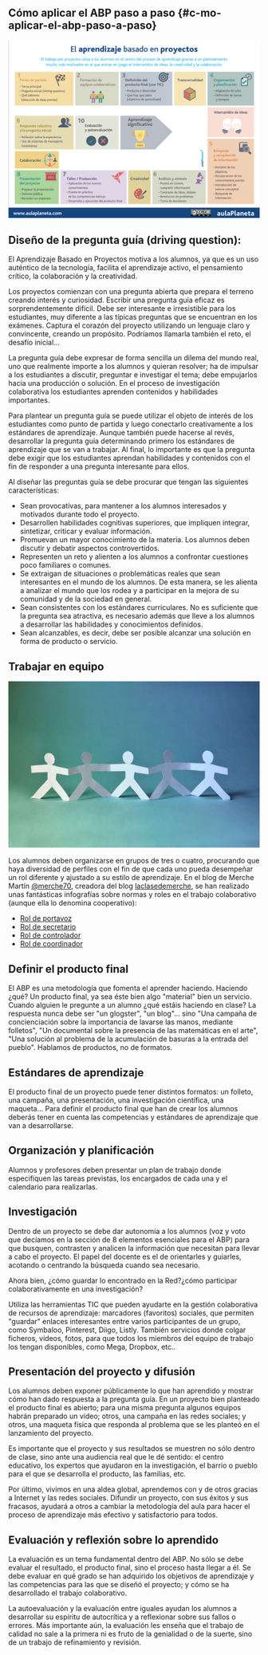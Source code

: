 ## Cómo aplicar el ABP paso a paso {#c-mo-aplicar-el-abp-paso-a-paso}

![](/images/image1000.png)

## Diseño de la pregunta guía (driving question):

El Aprendizaje Basado en Proyectos motiva a los alumnos, ya que es un uso auténtico de la tecnología, facilita el aprendizaje activo, el pensamiento crítico, la colaboración y la creatividad. 

Los proyectos comienzan con una pregunta abierta que prepara el terreno creando interés y curiosidad. Escribir una pregunta guía eficaz es sorprendentemente difícil. Debe ser interesante e irresistible para los estudiantes, muy diferente a las típicas preguntas que se encuentran en los exámenes. Captura el corazón del proyecto utilizando un lenguaje claro y convincente, creando un propósito. Podríamos llamarla también el reto, el desafío inicial... 

La pregunta guía debe expresar de forma sencilla un dilema del mundo real, uno que realmente importe a los alumnos y quieran resolver; ha de impulsar a los estudiantes a discutir, preguntar e investigar el tema; debe empujarlos hacia una producción o solución. En el proceso de investigación colaborativa los estudiantes aprenden contenidos y habilidades importantes.

Para plantear un pregunta guía se puede utilizar el  objeto de interés de los estudiantes como punto de partida y luego conectarlo creativamente a los estándares de aprendizaje. Aunque también puede hacerse al revés, desarrollar la pregunta guía determinando primero los estándares de aprendizaje que se van a trabajar. Al final, lo importante es que la pregunta debe exigir que los estudiantes aprendan habilidades y contenidos con el fin de responder a una pregunta interesante para ellos.

Al diseñar las preguntas guía se debe procurar que tengan las siguientes características:

*   Sean provocativas, para mantener a los alumnos interesados y motivados durante todo el proyecto.
*   Desarrollen habilidades cognitivas superiores, que impliquen integrar, sintetizar, criticar y evaluar información.
*   Promuevan un mayor conocimiento de la materia. Los alumnos deben discutir y debatir aspectos controvertidos.
*   Representen un reto y alienten a los alumnos a confrontar cuestiones poco familiares o comunes.
*   Se extraigan de situaciones o problemáticas reales que sean interesantes en el mundo de los alumnos. De esta manera, se les alienta a analizar el mundo que los rodea y a participar en la mejora de su comunidad y de la sociedad en general.
*   Sean consistentes con los estándares curriculares. No es suficiente que la pregunta sea atractiva, es necesario además que lleve a los alumnos a desarrollar las habilidades y conocimientos definidos.
*   Sean alcanzables, es decir, debe ser posible alcanzar una solución en forma de producto o servicio.

## Trabajar en equipo

![](/images/image400.jpg)

Los alumnos deben organizarse en grupos de tres o cuatro, procurando que haya diversidad de perfiles con el fin de que cada uno pueda desempeñar un rol diferente y ajustado a su estilo de aprendizaje. En el blog de Merche Martín [@merche70](https://www.google.com/url?q=https://twitter.com/merche70&sa=D&ust=1511270171050000&usg=AFQjCNHNljiqw6SJowtr6eqXOY3lGUJ2Ew), creadora del blog [laclasedemerche](https://www.google.com/url?q=http://laclasedemerche.wordpress.com/&sa=D&ust=1511270171051000&usg=AFQjCNHWSQu7YAv7xLVqVS9TO2-Qu7vBiA), se han realizado unas fantásticas infografías sobre normas y roles en el trabajo colaborativo (aunque ella lo denomina cooperativo):

*   [Rol de portavoz](https://www.google.com/url?q=http://easel.ly/infographic/58gf4u&sa=D&ust=1511270171051000&usg=AFQjCNHjoYnOK9UyqYp8QispHlK1Ly0tug)
*   [Rol de secretario](https://www.google.com/url?q=http://easel.ly/infographic/dq6u8k&sa=D&ust=1511270171052000&usg=AFQjCNGHt7oYmqGCVT9D0yQ266KWX_AKiw)
*   [Rol de controlador](https://www.google.com/url?q=http://easel.ly/infographic/vkh729&sa=D&ust=1511270171052000&usg=AFQjCNEkKi3tytDazICAqFOhE57GFrWUmA)
*   [Rol de coordinador](https://www.google.com/url?q=http://easel.ly/infographic/iare5j&sa=D&ust=1511270171052000&usg=AFQjCNGtTvIARnonAh-AkNbvefKQOhp8cA)

## Definir el producto final

El ABP es una metodología que fomenta el aprender haciendo. Haciendo ¿qué? Un producto final, ya sea éste bien algo &quot;material&quot; bien un servicio. Cuando alguien le pregunte a un alumno ¿qué estáis haciendo en clase? La respuesta nunca debe ser &quot;un glogster&quot;, &quot;un blog&quot;... sino &quot;Una campaña de concienciación sobre la importancia de lavarse las manos, mediante folletos&quot;, &quot;Un documental sobre la presencia de las matemáticas en el arte&quot;, &quot;Una solución al problema de la acumulación de basuras a la entrada del pueblo&quot;. Hablamos de productos, no de formatos.

## Estándares de aprendizaje

El producto final de un proyecto puede tener distintos formatos: un folleto, una campaña, una presentación, una investigación científica, una maqueta… Para definir el producto final que han de crear los alumnos deberás tener en cuenta las competencias y estándares de aprendizaje que van a desarrollarse.

## Organización y planificación

Alumnos y profesores deben presentar un plan de trabajo donde especifiquen las tareas previstas, los encargados de cada una y el calendario para realizarlas.

## Investigación

Dentro de un proyecto se debe dar autonomía a los alumnos (voz y voto que decíamos en la sección de 8 elementos esenciales para el ABP) para que busquen, contrasten y analicen la información que necesitan para llevar a cabo el proyecto. El papel del docente es el de orientarles y guiarles, acotando o centrando la búsqueda cuando sea necesario.

Ahora bien, ¿cómo guardar lo encontrado en la Red?¿cómo participar colaborativamente en una investigación?

Utiliza las herramientas TIC que pueden ayudarte en la gestión colaborativa de recursos de aprendizaje: marcadores (favoritos) sociales, que permiten &quot;guardar&quot; enlaces interesantes entre varios participantes de un grupo, como Symbaloo, Pinterest, Diigo, Listly. También servicios donde colgar ficheros, vídeos, fotos, para que todos los miembros del equipo de trabajo los tengan disponibles, como Mega, Dropbox, etc..

## Presentación del proyecto y difusión

Los alumnos deben exponer públicamente lo que han aprendido y mostrar cómo han dado respuesta a la pregunta guía. En un proyecto bien planteado el producto final es abierto; para una misma pregunta algunos equipos habrán preparado un vídeo; otros, una campaña en las redes sociales; y otros, una maqueta física que responda al problema que se les planteó en el lanzamiento del proyecto.

Es importante que el proyecto y sus resultados se muestren no sólo dentro de clase, sino ante una audiencia real que le dé sentido: el centro educativo, los expertos que ayudaron en la investigación, el barrio o pueblo para el que se desarrolla el producto, las familias, etc.

Por último, vivimos en una aldea global, aprendemos con y de otros gracias a Internet y las redes sociales. Difundir un proyecto, con sus éxitos y sus fracasos, ayudará a otros a cambiar la metodología del aula para hacer el proceso de aprendizaje más efectivo y satisfactorio para todos.

## Evaluación y reflexión sobre lo aprendido

La evaluación es un tema fundamental dentro del ABP. No sólo se debe evaluar el resultado, el producto final, sino el proceso hasta llegar a él. Se debe evaluar en qué grado se han adquirido los objetivos de aprendizaje y las competencias para las que se diseñó el proyecto; y cómo se ha desarrollado el trabajo colaborativo.

La autoevaluación y la evaluación entre iguales ayudan los alumnos a desarrollar su espíritu de autocrítica y a reflexionar sobre sus fallos o errores. Más importante aún, la evaluación les enseña que el trabajo de calidad no sale a la primera ni es fruto de la genialidad o de la suerte, sino de un trabajo de refinamiento y revisión.